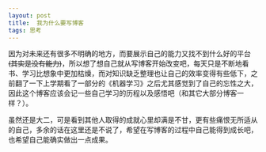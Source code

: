 ```yaml
---
layout: post
title:  我为什么要写博客
tags: 思考
---
```




因为对未来还有很多不明确的地方，而要展示自己的能力又找不到什么好的平台~~(其实是没有能力)~~，所以想了想自己就从写博客开始改变吧，每天只是不断地看书、学习比想象中更加枯燥，而对知识缺乏整理也让自己的效率变得有些低下，之前翻了一下上学期看了一部分的《机器学习》之后尤其感觉到了自己的忘性之大，因此这个博客应该会记一些自己学习的历程以及感悟吧（和其它大部分博客一样？）。

虽然还是大二，可是看到其他人取得的成就心里却满是不甘，更有些痛恨无所适从的自己，多余的话在这里还是不说了，希望在写博客的过程中自己能得到成长吧，也希望自己能确实做出一点成果。